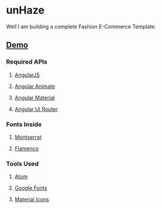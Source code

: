 # unHaze
Well I am building a complete Fashion E-Commerce Template.
## [Demo](https://geekosk.github.io/unhaze)
### Required APIs
1) [AngularJS](https://angularjs.org/)

2) [Angular Animate](https://docs.angularjs.org/api/ngAnimate)

3) [Angular Material](https://material.angularjs.org)

4) [Angular UI Router](https://angular-ui.github.io/ui-router/site/)

### Fonts Inside
1) [Montserrat](https://fonts.google.com/specimen/Montserrat)

2) [Flamenco](https://fonts.google.com/specimen/Flamenco)

### Tools Used
1) [Atom](https://atom.io)

2) [Google Fonts](https://fonts.google.com)

3) [Material Icons](https://material.io/icons)
